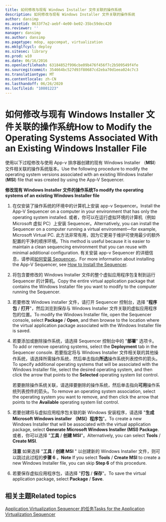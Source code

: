 ```yaml
---
title: 如何修改与现有 Windows Installer 文件关联的操作系统
description: 如何修改与现有 Windows Installer 文件关联的操作系统
author: dansimp
ms.assetid: 0633f7e2-aebf-4e00-be02-35bc59dec420
ms.reviewer: ''
manager: dansimp
ms.author: dansimp
ms.pagetype: mdop, appcompat, virtualization
ms.mktglfcycl: deploy
ms.sitesec: library
ms.prod: w10
ms.date: 06/16/2016
ms.openlocfilehash: 63184852f996cbe09b476f456f7c2b509549f4fe
ms.sourcegitcommit: 354664bc527d93f80687cd2eba70d1eea024c7c3
ms.translationtype: MT
ms.contentlocale: zh-CN
ms.lasthandoff: 06/26/2020
ms.locfileid: "10801223"
---
```

# <span data-ttu-id="c3366-103">如何修改与现有 Windows Installer 文件关联的操作系统</span><span class="sxs-lookup"><span data-stu-id="c3366-103">How to Modify the Operating Systems Associated With an Existing Windows Installer File</span></span>


<span data-ttu-id="c3366-104">使用以下过程修改与使用 App-v 排序器创建的现有 Windows Installer （**MSI**）文件相关联的操作系统版本。</span><span class="sxs-lookup"><span data-stu-id="c3366-104">Use the following procedure to modify the operating system versions associated with an existing Windows Installer (**MSI**) file that was created by using the App-V Sequencer.</span></span>

**<span data-ttu-id="c3366-105">修改现有 Windows Installer 文件的操作系统</span><span class="sxs-lookup"><span data-stu-id="c3366-105">To modify the operating systems of an existing Windows Installer file</span></span>**

1.  <span data-ttu-id="c3366-106">在仅安装了操作系统的环境中的计算机上安装 app-v Sequencer。</span><span class="sxs-lookup"><span data-stu-id="c3366-106">Install the App-V Sequencer on a computer in your environment that has only the operating system installed.</span></span> <span data-ttu-id="c3366-107">或者，你可以在运行虚拟环境的计算机（例如 Microsoft 虚拟 PC）上安装 Sequencer。</span><span class="sxs-lookup"><span data-stu-id="c3366-107">Alternatively, you can install the Sequencer on a computer running a virtual environment—for example, Microsoft Virtual PC.</span></span> <span data-ttu-id="c3366-108">此方法非常有用，因为它更易于维护可使用最少的额外配置的干净的顺序环境。</span><span class="sxs-lookup"><span data-stu-id="c3366-108">This method is useful because it is easier to maintain a clean sequencing environment that you can reuse with minimal additional configuration.</span></span> <span data-ttu-id="c3366-109">有关安装 app-v Sequencer 的详细信息，请参阅[如何安装 Sequencer](how-to-install-the-sequencer.md)。</span><span class="sxs-lookup"><span data-stu-id="c3366-109">For more information about installing the App-V Sequencer, see [How to Install the Sequencer](how-to-install-the-sequencer.md).</span></span>

2.  <span data-ttu-id="c3366-110">将包含要修改的 Windows Installer 文件的整个虚拟应用程序包复制到运行 Sequencer 的计算机。</span><span class="sxs-lookup"><span data-stu-id="c3366-110">Copy the entire virtual application package that contains the Windows Installer file you want to modify to the computer running the Sequencer.</span></span>

3.  <span data-ttu-id="c3366-111">若要修改 Windows installer 文件，请打开 Sequencer 控制台，选择 "**程序包**  /  **打开**"，然后浏览到保存与 Windows Installer 文件关联的虚拟应用程序包的位置。</span><span class="sxs-lookup"><span data-stu-id="c3366-111">To modify the Windows Installer file, open the Sequencer console, select **Package** / **Open**, and then browse to the location where the virtual application package associated with the Windows Installer file is saved.</span></span>

4.  <span data-ttu-id="c3366-112">若要添加或删除操作系统，请选择 Sequencer 控制台中的 "**部署**" 选项卡。</span><span class="sxs-lookup"><span data-stu-id="c3366-112">To add or remove operating systems, select the **Deployment** tab in the Sequencer console.</span></span> <span data-ttu-id="c3366-113">若要指定将与 Windows Installer 文件相关联的其他操作系统，请选择所需操作系统，然后单击指向**所选**操作系统列表控件的箭头。</span><span class="sxs-lookup"><span data-stu-id="c3366-113">To specify additional operating systems that will be associated with the Windows Installer file, select the desired operating system, and then click the arrow that points to the **Selected** operating system list control.</span></span>

    <span data-ttu-id="c3366-114">若要删除操作系统关联，请选择要删除的操作系统，然后单击指向**可用**操作系统列表控件的箭头。</span><span class="sxs-lookup"><span data-stu-id="c3366-114">To remove an operating system association, select the operating system you want to remove, and then click the arrow that points to the **Available** operating system list control.</span></span>

5.  <span data-ttu-id="c3366-115">若要创建将与虚拟应用程序包关联的新 Windows 安装程序，请选择 "**生成 Microsoft Windows installer （MSI）程序包**"。</span><span class="sxs-lookup"><span data-stu-id="c3366-115">To create a new Windows Installer that will be associated with the virtual application package, select **Generate Microsoft Windows Installer (MSI) Package**.</span></span> <span data-ttu-id="c3366-116">或者，你可以选择 "**工具**  /  **创建 MSI**"。</span><span class="sxs-lookup"><span data-stu-id="c3366-116">Alternatively, you can select **Tools** / **Create MSI**.</span></span>

    <span data-ttu-id="c3366-117">**注意** 如果选择 "**工具** / **创建 MSI** " 以创建新的 Windows Installer 文件，则可以跳过此过程的**步骤 6** 。</span><span class="sxs-lookup"><span data-stu-id="c3366-117">**Note** If you select **Tools** / **Create MSI** to create a new Windows Installer file, you can skip **Step 6** of this procedure.</span></span>

     

6.  <span data-ttu-id="c3366-118">若要保存虚拟应用程序包，请选择 "**打包**  /  **保存**"。</span><span class="sxs-lookup"><span data-stu-id="c3366-118">To save the virtual application package, select **Package** / **Save**.</span></span>

## <span data-ttu-id="c3366-119">相关主题</span><span class="sxs-lookup"><span data-stu-id="c3366-119">Related topics</span></span>


[<span data-ttu-id="c3366-120">Application Virtualization Sequencer 的任务</span><span class="sxs-lookup"><span data-stu-id="c3366-120">Tasks for the Application Virtualization Sequencer</span></span>](tasks-for-the-application-virtualization-sequencer.md)

 

 





